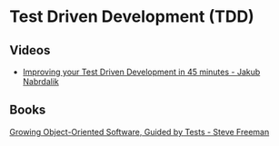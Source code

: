 # Test Driven Development (TDD)

## Videos

* [Improving your Test Driven Development in 45 minutes - Jakub Nabrdalik](https://www.youtube.com/watch?v=PwMNtiKb-P4)

## Books

[Growing Object-Oriented Software, Guided by Tests - Steve Freeman](https://www.amazon.com/Growing-Object-Oriented-Software-Guided-Tests/dp/0321503627)